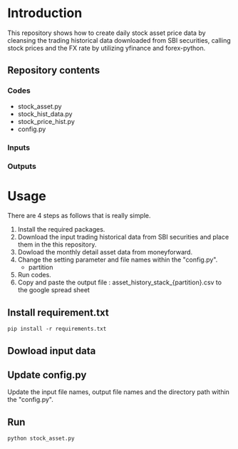 # Introduction
This repository shows how to create daily stock asset price data by cleansing the trading historical data downloaded from SBI securities, calling stock prices and the FX rate by utilizing yfinance and forex-python.

## Repository contents
### Codes
- stock_asset.py
- stock_hist_data.py
- stock_price_hist.py
- config.py

### Inputs

### Outputs

# Usage
There are 4 steps as follows that is really simple.
1. Install the required packages.
2. Download the input trading historical data from SBI securities and place them in the this repository.
3. Dowload the monthly detail asset data from moneyforward.
4. Change the setting parameter and file names within the "config.py".
    - partition
5. Run codes.
6. Copy and paste the output file : asset_history_stack_{partition}.csv to the google spread sheet

## Install requirement.txt

```
pip install -r requirements.txt
```
## Dowload input data


## Update config.py
Update the input file names, output file names and the directory path within the "config.py".

## Run
```
python stock_asset.py
```